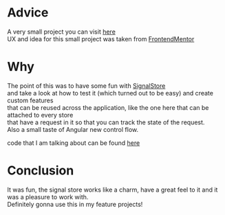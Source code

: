 # Advice

A very small project you can visit [here](https://deft-croquembouche-edc440.netlify.app/) <br>
UX and idea for this small project was taken from [FrontendMentor](https://www.frontendmentor.io/challenges/advice-generator-app-QdUG-13db)

# Why

The point of this was to have some fun with [SignalStore](https://ngrx.io/guide/signals/signal-store) <br>
and take a look at how to test it (which turned out to be easy) and create custom features <br>
that can be reused across the application, like the one here that can be attached to every store <br>
that have a request in it so that you can track the state of the request. <br>
Also a small taste of Angular new control flow. <br>

code that I am talking about can be found [here](https://github.com/Maciejlys/advice/tree/main/src/app/shared/data-access)

# Conclusion

It was fun, the signal store works like a charm, have a great feel to it and it was a pleasure to work with. <br>
Definitely gonna use this in my feature projects!
